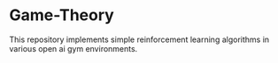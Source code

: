 # Game-Theory

This repository implements simple reinforcement learning algorithms in various open ai gym environments.
